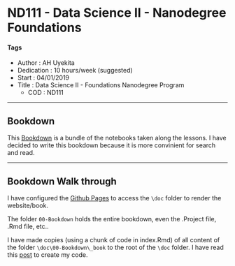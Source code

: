 # ND111 - Data Science II - Nanodegree Foundations

#### Tags
* Author       : AH Uyekita
* Dedication   : 10 hours/week (suggested)
* Start        : 04/01/2019
* Title        : Data Science II - Foundations Nanodegree Program
    * COD      : ND111

********************************************************************************

## Bookdown

This [Bookdown][bookdown] is a bundle of the notebooks taken along the lessons. I have decided to write this bookdown because it is more convinient for search and read.

[bookdown]: https://bookdown.org/yihui/bookdown/

********************************************************************************

## Bookdown Walk through

I have configured the [Github Pages][gp_pages] to access the `\doc` folder to render the website/book.

The folder `00-Bookdown` holds the entire bookdown, even the .Project file, .Rmd file, etc..

I have made copies (using a chunk of code in index.Rmd) of all content of the folder `\doc\00-Bookdown\_book` to the root of the `\doc` folder. I have read this [post][copy_file_in_r] to create my code.

[gp_pages]: https://help.github.com/articles/configuring-a-publishing-source-for-github-pages/
[copy_file_in_r]: https://www.r-bloggers.com/copying-files-with-r/
